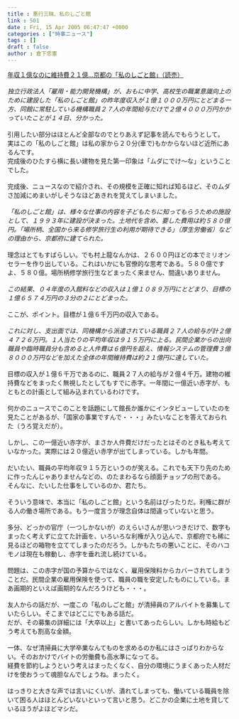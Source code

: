 ```yaml
---
title : 悪行三昧、私のしごと館
link : 501
date : Fri, 15 Apr 2005 06:47:47 +0000
categories : ["時事ニュース"]
tags : []
draft : false
author : 倉下忠憲
---
```


<A HREF="http://www.yomiuri.co.jp/main/news/20050415i101.htm" TARGET="_blank">年収１億なのに維持費２１億…京都の「私のしごと館」（読売）</A><BR><BR><I>独立行政法人「雇用・能力開発機構」が、おもに中学、高校生の職業意識向上のために建設した「私のしごと館」の昨年度収入が１億１０００万円にとどまる一方、同館に常駐している機構職員２７人の年間給与だけで２億４０００万円かかっていたことが１４日、分かった。 </I><BR><BR>引用したい部分はほとんど全部なのでとりあえず記事を読んでもらうとして。<BR>実はこの「私のしごと館」は私の家から２０分(車で)もかからないほど近所にあるんです。<BR>完成後のひたすら横に長い建物を見た第一印象は「ムダにでけ～な」ということでした。<BR><BR>完成後、ニュースなので紹介され、その規模を正確に知れば知るほど、そのムダさ加減にめまいがしそうなほどあきれを覚えてしまいました。<BR><BR><I>「私のしごと館」は、様々な仕事の内容を子どもたちに知ってもらうための施設として、１９９３年に建設が決まった。土地代を含め、要した費用は約５８０億円。「場所柄、全国から来る修学旅行生の利用が期待できる」（厚生労働省）などの理由から、京都府に建てられた。 </I><BR><BR>理念はとてもすばらしい。でも村上龍なんかは、２６００円ほどの本でミリオンセラーを作り出している。これはいかにも官僚的な思考である。５８０億ですよ、５８０億。場所柄修学旅行生などまったく来ません、間違いありません。<BR><BR><I>この結果、０４年度の入館料などの収入は１億１０８９万円にとどまり、目標の１億６５７４万円の３分の２にとどまった。</I><BR><BR>ここが、ポイント。目標が１億６千万円の収入である。<BR><BR><I>これに対し、支出面では、同機構から派遣されている職員２７人の給与が計２億４７２６万円。１人当たりの平均年収は９１５万円に上る。民間企業からの出向職員や臨時職員分も含めると人件費は６億円を超え、情報システムの管理費３億８０００万円などを加えた全体の年間維持費は約２１億円に達していた。 </I><BR><BR>目標の収入が１億６千万であるのに、職員２７人の給与が２億４千万。建物の維持費などをまったく無視したとしてもすでに赤字。一年間に一億近い赤字が、もともとの計画として組み込まれているわけです。<BR><BR>何かのニュースでこのことを話題にして館長か誰かにインタビューしていたのを見たことがあるが、「国家の事業ですんで・・・」みたいなことを答えておられた（うろ覚えだが）。<BR><BR>しかし、この一億近い赤字が、まさか人件費だけだったとはそのとき私も考えていなかった。実際には２０億近い赤字が出てしまっている。しかも年間。<BR><BR>だいたい、職員の平均年収９１５万というのが笑える。これでも天下り先のために作ったんじゃありませんなどの、のたまわるなら顔面チョップの刑である。<BR>そんなに、たいした仕事をしているのか、君たち。<BR><BR>そういう意味で、本当に「私のしごと館」という名前はぴったりだ。利権に群がる人の働き場所である。もう一度言うが理念自体は間違っていないと思う。<BR><BR>多分、どっかの官庁（一つしかないが）のえらいさんが思いつきだけで、数字もまったく考えずに立てた計画を、いろいろな利権が入り込んで、京都府でも稀に見るほどの箱物を立ててしまったのだろう。しかもたちの悪いことに、そのハコモノは現在も稼動し、赤字を垂れ流し続けている。<BR><BR>問題は、この赤字が国の予算からではなく、雇用保険料からカバーされてしまうことだ。民間企業の雇用保険を使って、職員の職を安定したものにしている。まあ画期的といえば画期的なんだろうけども・・・。<BR><BR>友人からの話だが、一度この「私のしごと館」が清掃員のアルバイトを募集していたらしい。そこまではどこにでもある話だ。<BR>だが、その募集の詳細には「大卒以上」と書いてあったらしい。しかも時給もどう考えても割高な金額。<BR><BR>一体、なぜ清掃員に大学卒業なんてものを求めるのか私にはさっぱりわからない。そのおかけでバイトの労働費も高水準になってる。<BR>経費を節約しようという考えはまったくなく、自分の環境にうまくあった人材だけを使おうって魂胆なんでしょうね。まったく。<BR><BR>はっきりと大きな声では言いにくいが、潰れてしまっても、働いている職員を除いて困る人はほとんどいないといって言いと思う。どこかの企業に土地を貸しているほうがよほどマシだ。<br><br>
